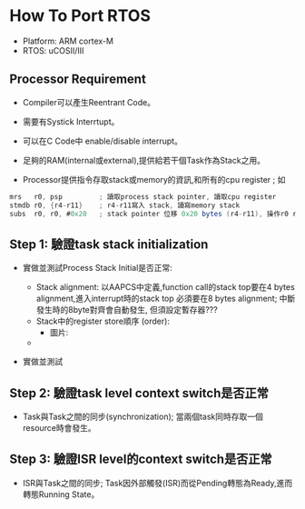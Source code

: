 # How To Port RTOS 
* Platform: ARM cortex-M
* RTOS: uCOSII/III

## Processor Requirement
* Compiler可以產生Reentrant Code。

* 需要有Systick Interrtupt。

* 可以在C Code中 enable/disable interrupt。

* 足夠的RAM(internal或external),提供給若干個Task作為Stack之用。

* Processor提供指令存取stack或memory的資訊,和所有的cpu register ; 如
```as
mrs   r0, psp         ; 讀取process stack pointer, 讀取cpu register 
stmdb r0, {r4-r11}    ; r4-r11寫入 stack, 讀寫memory stack
subs  r0, r0, #0x20   ; stack pointer 位移 0x20 bytes (r4-r11), 操作r0 register
```
## Step 1: 驗證task stack initialization
* 實做並測試Process Stack Initial是否正常:  
  * Stack alignment: 以AAPCS中定義,function call的stack top要在4 bytes alignment,進入interrupt時的stack top 必須要在8 bytes alignment; 中斷發生時的8byte對齊會自動發生, 但須設定暫存器???  
  * Stack中的register store順序 (order):  
    * 圖片:  
  * 
  
* 實做並測試

## Step 2: 驗證task level context switch是否正常
* Task與Task之間的同步(synchronization); 當兩個task同時存取一個resource時會發生。  

## Step 3: 驗證ISR level的context switch是否正常  
* ISR與Task之間的同步; Task因外部觸發(ISR)而從Pending轉態為Ready,進而轉態Running State。




